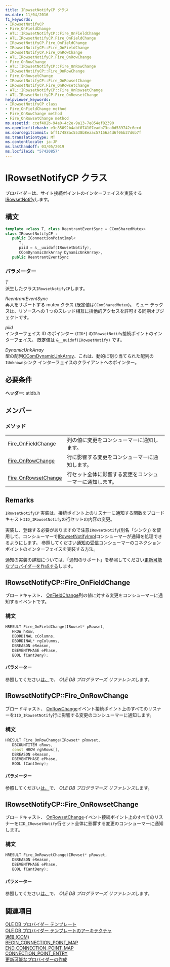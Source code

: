 ```yaml
---
title: IRowsetNotifyCP クラス
ms.date: 11/04/2016
f1_keywords:
- IRowsetNotifyCP
- Fire_OnFieldChange
- ATL::IRowsetNotifyCP::Fire_OnFieldChange
- ATL.IRowsetNotifyCP.Fire_OnFieldChange
- IRowsetNotifyCP.Fire_OnFieldChange
- IRowsetNotifyCP::Fire_OnFieldChange
- IRowsetNotifyCP.Fire_OnRowChange
- ATL.IRowsetNotifyCP.Fire_OnRowChange
- Fire_OnRowChange
- ATL::IRowsetNotifyCP::Fire_OnRowChange
- IRowsetNotifyCP::Fire_OnRowChange
- Fire_OnRowsetChange
- IRowsetNotifyCP::Fire_OnRowsetChange
- IRowsetNotifyCP.Fire_OnRowsetChange
- ATL::IRowsetNotifyCP::Fire_OnRowsetChange
- ATL.IRowsetNotifyCP.Fire_OnRowsetChange
helpviewer_keywords:
- IRowsetNotifyCP class
- Fire_OnFieldChange method
- Fire_OnRowChange method
- Fire_OnRowsetChange method
ms.assetid: ccef402b-94a0-4c2e-9a13-7e854ef82390
ms.openlocfilehash: e3c85092b4abf074107eadb73ca0d589742c6ecd
ms.sourcegitcommit: bff17488ac5538b8eaac57156a4d6f06b37d6b7f
ms.translationtype: MT
ms.contentlocale: ja-JP
ms.lasthandoff: 03/05/2019
ms.locfileid: "57420857"
---
```

# <a name="irowsetnotifycp-class"></a>IRowsetNotifyCP クラス

プロバイダーは、サイト接続ポイントのインターフェイスを実装する[IRowsetNotify](/previous-versions/windows/desktop/ms712959(v=vs.85))します。

## <a name="syntax"></a>構文

```cpp
template <class T, class ReentrantEventSync = CComSharedMutex>
class IRowsetNotifyCP :
   public IConnectionPointImpl<
      T,
      piid = &__uuidof(IRowsetNotify),
      CComDynamicUnkArray DynamicUnkArray>,
   public ReentrantEventSync
```

### <a name="parameters"></a>パラメーター

*T*<br/>
派生したクラス`IRowsetNotifyCP`します。

*ReentrantEventSync*<br/>
再入をサポートする mutex クラス (既定値は`CComSharedMutex`)。 ミュー テックスは、リソースへの 1 つのスレッド相互に排他的アクセスを許可する同期オブジェクトです。

*piid*<br/>
インターフェイス ID のポインター (`IID*`) の`IRowsetNotify`接続ポイントのインターフェイス。 既定値は `&__uuidof(IRowsetNotify)` です。

*DynamicUnkArray*<br/>
型の配列[CComDynamicUnkArray](../../atl/reference/ccomdynamicunkarray-class.md)、これは、動的に割り当てられた配列の`IUnknown`シンク インターフェイスのクライアントへのポインター。

## <a name="requirements"></a>必要条件

**ヘッダー:** atldb.h

## <a name="members"></a>メンバー

### <a name="methods"></a>メソッド

|||
|-|-|
|[Fire_OnFieldChange](#onfieldchange)|列の値に変更をコンシューマーに通知します。|
|[Fire_OnRowChange](#onrowchange)|行に影響する変更をコンシューマーに通知します。|
|[Fire_OnRowsetChange](#onrowsetchange)|行セット全体に影響する変更をコンシューマーに通知します。|

## <a name="remarks"></a>Remarks

`IRowsetNotifyCP` 実装は、接続ポイント上のリスナーに通知する関数をブロードキャスト`IID_IRowsetNotify`の行セットの内容の変更。

実装し、登録する必要がありますので注意`IRowsetNotify`(別名「シンク」) を使用して、コンシューマーで[IRowsetNotifyImpl](../../data/oledb/irowsetnotifyimpl-class.md)コンシューマーが通知を処理できるようにします。 参照してください[通知の受信](../../data/oledb/receiving-notifications.md)コンシューマーのコネクション ポイントのインターフェイスを実装する方法。

通知の実装の詳細については、「通知のサポート」を参照してください[更新可能なプロバイダーを作成する](../../data/oledb/creating-an-updatable-provider.md)します。

## <a name="onfieldchange"></a> IRowsetNotifyCP::Fire_OnFieldChange

ブロードキャスト、 [OnFieldChange](/previous-versions/windows/desktop/ms715961(v=vs.85))列の値に対する変更をコンシューマーに通知するイベントです。

### <a name="syntax"></a>構文

```cpp
HRESULT Fire_OnFieldChange(IRowset* pRowset,
   HROW hRow,
   DBORDINAL cColumns,
   DBORDINAL* rgColumns,
   DBREASON eReason,
   DBEVENTPHASE ePhase,
   BOOL fCantDeny);
```

#### <a name="parameters"></a>パラメーター

参照してください[は、](/previous-versions/windows/desktop/ms715961(v=vs.85))で、 *OLE DB プログラマーズ リファレンス*します。

## <a name="onrowchange"></a> IRowsetNotifyCP::Fire_OnRowChange

ブロードキャスト、 [OnRowChange](/previous-versions/windows/desktop/ms722694(v=vs.85))イベント接続ポイント上のすべてのリスナーを`IID_IRowsetNotify`行に影響する変更のコンシューマーに通知します。

### <a name="syntax"></a>構文

```cpp
HRESULT Fire_OnRowChange(IRowset* pRowset,
   DBCOUNTITEM cRows,
   const HROW rghRows[],
   DBREASON eReason,
   DBEVENTPHASE ePhase,
   BOOL fCantDeny);
```

#### <a name="parameters"></a>パラメーター

参照してください[は、](/previous-versions/windows/desktop/ms722694(v=vs.85))で、 *OLE DB プログラマーズ リファレンス*します。

## <a name="onrowsetchange"></a> IRowsetNotifyCP::Fire_OnRowsetChange

ブロードキャスト、 [OnRowsetChange](/previous-versions/windows/desktop/ms722669(v=vs.85))イベント接続ポイント上のすべてのリスナーを`IID_IRowsetNotify`行セット全体に影響する変更のコンシューマーに通知します。

### <a name="syntax"></a>構文

```cpp
HRESULT Fire_OnRowsetChange(IRowset* pRowset,
   DBREASON eReason,
   DBEVENTPHASE ePhase,
   BOOL fCantDeny);
```

#### <a name="parameters"></a>パラメーター

参照してください[は、](/previous-versions/windows/desktop/ms722669(v=vs.85))で、 *OLE DB プログラマーズ リファレンス*します。

## <a name="see-also"></a>関連項目

[OLE DB プロバイダー テンプレート](../../data/oledb/ole-db-provider-templates-cpp.md)<br/>
[OLE DB プロバイダー テンプレートのアーキテクチャ](../../data/oledb/ole-db-provider-template-architecture.md)<br/>
[通知 (COM)](/windows/desktop/com/notifications)<br/>
[BEGIN_CONNECTION_POINT_MAP](../../atl/reference/connection-point-macros.md#begin_connection_point_map)<br/>
[END_CONNECTION_POINT_MAP](../../atl/reference/connection-point-macros.md#end_connection_point_map)<br/>
[CONNECTION_POINT_ENTRY](../../atl/reference/connection-point-macros.md#connection_point_entry)<br/>
[更新可能なプロバイダーの作成](../../data/oledb/creating-an-updatable-provider.md)